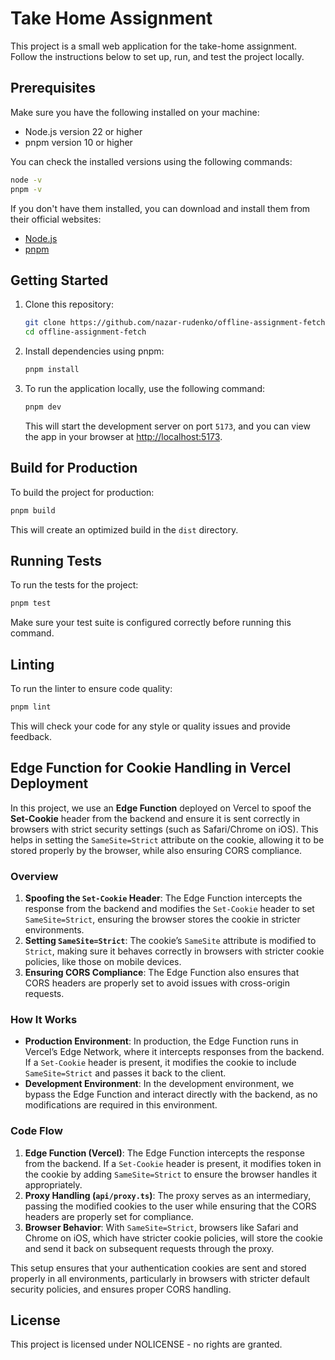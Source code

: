 # Take Home Assignment

This project is a small web application for the take-home assignment. Follow the instructions below to set up, run, and test the project locally.

## Prerequisites

Make sure you have the following installed on your machine:

- Node.js version 22 or higher
- pnpm version 10 or higher

You can check the installed versions using the following commands:

```bash
node -v
pnpm -v
```

If you don't have them installed, you can download and install them from their official websites:
- [Node.js](https://nodejs.org/)
- [pnpm](https://pnpm.io/)

## Getting Started

1. Clone this repository:
   ```bash
   git clone https://github.com/nazar-rudenko/offline-assignment-fetch.git
   cd offline-assignment-fetch
   ```

2. Install dependencies using pnpm:
   ```bash
   pnpm install
   ```

3. To run the application locally, use the following command:
   ```bash
   pnpm dev
   ```

   This will start the development server on port `5173`, and you can view the app in your browser at [http://localhost:5173](http://localhost:5173).

## Build for Production

To build the project for production:

```bash
pnpm build
```

This will create an optimized build in the `dist` directory.

## Running Tests

To run the tests for the project:

```bash
pnpm test
```

Make sure your test suite is configured correctly before running this command.

## Linting

To run the linter to ensure code quality:

```bash
pnpm lint
```

This will check your code for any style or quality issues and provide feedback.

## Edge Function for Cookie Handling in Vercel Deployment

In this project, we use an **Edge Function** deployed on Vercel to spoof the **Set-Cookie** header from the backend and ensure it is sent correctly in browsers with strict security settings (such as Safari/Chrome on iOS). This helps in setting the `SameSite=Strict` attribute on the cookie, allowing it to be stored properly by the browser, while also ensuring CORS compliance.

### Overview
1. **Spoofing the `Set-Cookie` Header**: The Edge Function intercepts the response from the backend and modifies the `Set-Cookie` header to set `SameSite=Strict`, ensuring the browser stores the cookie in stricter environments.
2. **Setting `SameSite=Strict`**: The cookie’s `SameSite` attribute is modified to `Strict`, making sure it behaves correctly in browsers with stricter cookie policies, like those on mobile devices.
3. **Ensuring CORS Compliance**: The Edge Function also ensures that CORS headers are properly set to avoid issues with cross-origin requests.

### How It Works

- **Production Environment**: In production, the Edge Function runs in Vercel’s Edge Network, where it intercepts responses from the backend. If a `Set-Cookie` header is present, it modifies the cookie to include `SameSite=Strict` and passes it back to the client.
- **Development Environment**: In the development environment, we bypass the Edge Function and interact directly with the backend, as no modifications are required in this environment.

### Code Flow

1. **Edge Function (Vercel)**: The Edge Function intercepts the response from the backend. If a `Set-Cookie` header is present, it modifies token in the cookie by adding `SameSite=Strict` to ensure the browser handles it appropriately.
2. **Proxy Handling (`api/proxy.ts`)**: The proxy serves as an intermediary, passing the modified cookies to the user while ensuring that the CORS headers are properly set for compliance.
3. **Browser Behavior**: With `SameSite=Strict`, browsers like Safari and Chrome on iOS, which have stricter cookie policies, will store the cookie and send it back on subsequent requests through the proxy.

This setup ensures that your authentication cookies are sent and stored properly in all environments, particularly in browsers with stricter default security policies, and ensures proper CORS handling.

## License

This project is licensed under NOLICENSE - no rights are granted.
